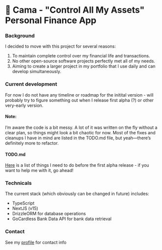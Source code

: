 # 🐶 Cama - "Control All My Assets" Personal Finance App

### Background
I decided to move with this project for several reasons:
1. To maintain complete control over my financial life and transactions.
2. No other open-source software projects perfectly met all of my needs.
3. Aiming to create a larger project in my portfolio that I use daily and can develop simultaneously.

### Current development
For now I do not have any timeline or roadmap for the initital version - will probably try to figure something out when I release first alpha (?) or other very-early version.

#### Note:
I’m aware the code is a bit messy. A lot of it was written on the fly without a clear plan, so things might look a bit chaotic for now. Most of the fixes and cleanups I have in mind are listed in the TODO.md file, but yeah—there’s definitely more to refactor.

#### TODO.md
[Here](TODO.md) is a list of things I need to do before the first alpha release - if you want to help me with it, go ahead!

### Technicals
The current stack (which obviously can be changed in future) includes:
- TypeScript
- NextJS (v15)
- DrizzleORM for database operations
- GoCardless Bank Data API for bank data retrieval

### Contact
See my [profile](https://github.com/mkpanq) for contact info
